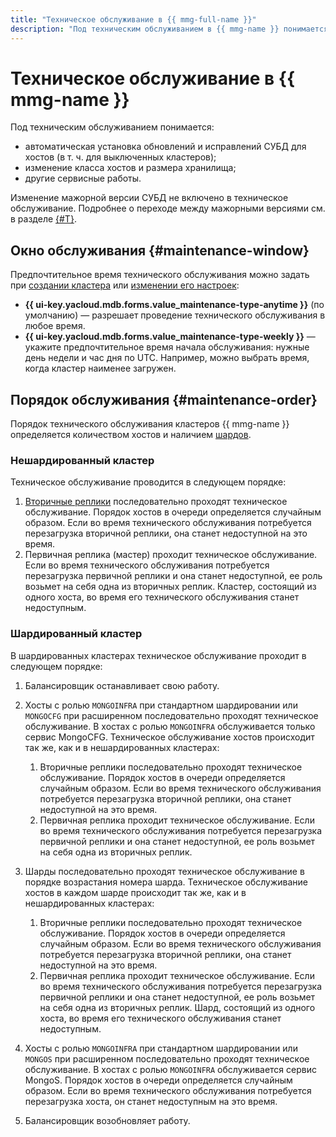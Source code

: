 ```yaml
---
title: "Техническое обслуживание в {{ mmg-full-name }}"
description: "Под техническим обслуживанием в {{ mmg-name }} понимается автоматическая установка обновлений и исправлений СУБД для хостов (в т. ч. для выключенных кластеров), изменение класса хостов и размера хранилища и другие сервисные работы."
---
```


# Техническое обслуживание в {{ mmg-name }}

Под техническим обслуживанием понимается:

* автоматическая установка обновлений и исправлений СУБД для хостов (в т. ч. для выключенных кластеров);
* изменение класса хостов и размера хранилища;
* другие сервисные работы.

Изменение мажорной версии СУБД не включено в техническое обслуживание. Подробнее о переходе между мажорными версиями см. в разделе [{#T}](../operations/cluster-version-update.md).

## Окно обслуживания {#maintenance-window}

Предпочтительное время технического обслуживания можно задать при [создании кластера](../operations/cluster-create.md) или [изменении его настроек](../operations/update.md):

* **{{ ui-key.yacloud.mdb.forms.value_maintenance-type-anytime }}** (по умолчанию) — разрешает проведение технического обслуживания в любое время.
* **{{ ui-key.yacloud.mdb.forms.value_maintenance-type-weekly }}** — укажите предпочтительное время начала обслуживания: нужные день недели и час дня по UTC. Например, можно выбрать время, когда кластер наименее загружен.

## Порядок обслуживания {#maintenance-order}

Порядок технического обслуживания кластеров {{ mmg-name }} определяется количеством хостов и наличием [шардов](sharding.md).

### Нешардированный кластер

Техническое обслуживание проводится в следующем порядке:

1. [Вторичные реплики](replication.md) последовательно проходят техническое обслуживание. Порядок хостов в очереди определяется случайным образом. Если во время технического обслуживания потребуется перезагрузка вторичной реплики, она станет недоступной на это время.
1. Первичная реплика (мастер) проходит техническое обслуживание. Если во время технического обслуживания потребуется перезагрузка первичной реплики и она станет недоступной, ее роль возьмет на себя одна из вторичных реплик. Кластер, состоящий из одного хоста, во время его технического обслуживания станет недоступным.

### Шардированный кластер

В шардированных кластерах техническое обслуживание проходит в следующем порядке:

1. Балансировщик останавливает свою работу.
1. Хосты с ролью `MONGOINFRA` при стандартном шардировании или `MONGOCFG` при расширенном последовательно проходят техническое обслуживание. В хостах c ролью `MONGOINFRA` обслуживается только сервис MongoCFG. Техническое обслуживание хостов происходит так же, как и в нешардированных кластерах:

    1. Вторичные реплики последовательно проходят техническое обслуживание. Порядок хостов в очереди определяется случайным образом. Если во время технического обслуживания потребуется перезагрузка вторичной реплики, она станет недоступной на это время.
    1. Первичная реплика проходит техническое обслуживание. Если во время технического обслуживания потребуется перезагрузка первичной реплики и она станет недоступной, ее роль возьмет на себя одна из вторичных реплик.

1. Шарды последовательно проходят техническое обслуживание в порядке возрастания номера шарда. Техническое обслуживание хостов в каждом шарде происходит так же, как и в нешардированных кластерах:

    1. Вторичные реплики последовательно проходят техническое обслуживание. Порядок хостов в очереди определяется случайным образом. Если во время технического обслуживания потребуется перезагрузка вторичной реплики, она станет недоступной на это время.
    1. Первичная реплика проходит техническое обслуживание. Если во время технического обслуживания потребуется перезагрузка первичной реплики и она станет недоступной, ее роль возьмет на себя одна из вторичных реплик. Шард, состоящий из одного хоста, во время его технического обслуживания станет недоступным.

1. Хосты с ролью `MONGOINFRA` при стандартном шардировании или `MONGOS` при расширенном последовательно проходят техническое обслуживание. В хостах c ролью `MONGOINFRA` обслуживается сервис MongoS. Порядок хостов в очереди определяется случайным образом. Если во время технического обслуживания потребуется перезагрузка хоста, он станет недоступным на это время.
1. Балансировщик возобновляет работу.
